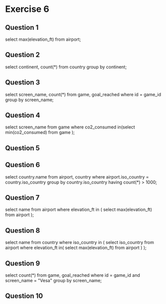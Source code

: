 # Exercise 6

## Question 1
select max(elevation_ft) from airport;

## Question 2
select continent, count(*) from country group by continent;

## Question 3
select screen_name, count(*) from game, goal_reached where id = game_id group by screen_name;

## Question 4
select screen_name from game where co2_consumed in(select min(co2_consumed) from game );

## Question 5

## Question 6
select country.name from airport, country where airport.iso_country = country.iso_country group by country.iso_country having count(*) > 1000;

## Question 7
select name from airport where elevation_ft in ( select max(elevation_ft) from airport );

## Question 8
select name from country where iso_country in ( select iso_country from airport where elevation_ft in( select max(elevation_ft) from airport ) );

## Question 9
select count(*) from game, goal_reached where id = game_id and screen_name = "Vesa" group by screen_name;

## Question 10

